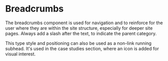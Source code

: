 # Breadcrumbs

The breadcrumbs component is used for navigation and to reinforce for the user where they are within the site structure, especially for deeper site pages. Always add a slash after the text, to indicate the parent category.

This type style and positioning can also be used as a non-link running subhead. It's used in the case studies section, where an icon is added for visual interest.
